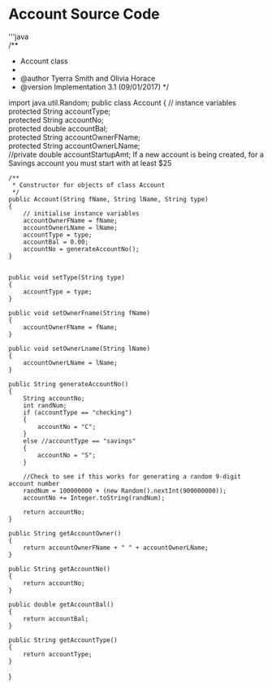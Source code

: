 # Account Source Code
'''java  
/**
 * Account class
 *
 * @author Tyerra Smith and Olivia Horace
 * @version Implementation 3.1 (09/01/2017)
 */

import java.util.Random;
public class Account
{
    // instance variables  
    protected String accountType;  
    protected String accountNo;  
    protected double accountBal;  
    protected String accountOwnerFName;  
    protected String accountOwnerLName;  
    //private double accountStartupAmt; If a new account is being created, for a Savings account you must start with at least $25  
    
    /**
     * Constructor for objects of class Account
     */
    public Account(String fName, String lName, String type)
    {
        // initialise instance variables
        accountOwnerFName = fName;
        accountOwnerLName = lName;
        accountType = type;
        accountBal = 0.00;
        accountNo = generateAccountNo();
    }


    public void setType(String type)
    {
        accountType = type;
    }
    
    public void setOwnerFname(String fName)
    {
        accountOwnerFName = fName;
    }
    
    public void setOwnerLname(String lName)
    {
        accountOwnerLName = lName;
    }
    
    public String generateAccountNo()
    {
        String accountNo;
        int randNum;
        if (accountType == "checking")
        {
            accountNo = "C";
        }
        else //accountType == "savings"
        {
            accountNo = "S";
        }
        
        //Check to see if this works for generating a random 9-digit account number
        randNum = 100000000 + (new Random().nextInt(900000000));
        accountNo += Integer.toString(randNum);
        
        return accountNo;
    }
    
    public String getAccountOwner()
    {
        return accountOwnerFName + " " + accountOwnerLName;
    }
    
    public String getAccountNo()
    {
        return accountNo;
    }
    
    public double getAccountBal()
    {
        return accountBal;
    }
    
    public String getAccountType()
    {
        return accountType;
    }
    
}